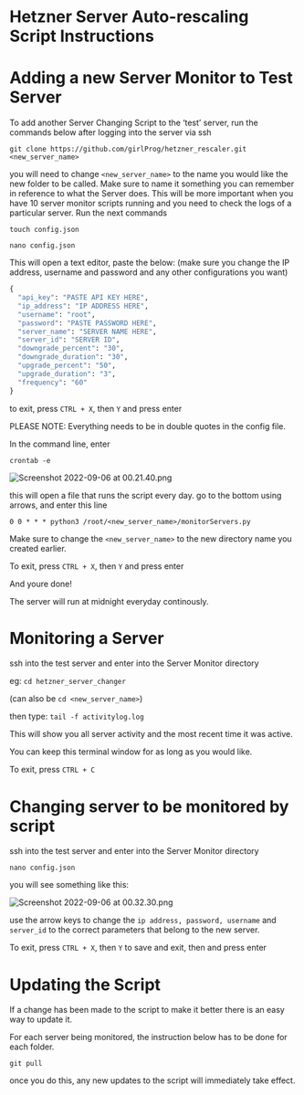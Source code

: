 # Hetzner Server Auto-rescaling Script Instructions

# Adding a new Server Monitor to Test Server

To add another Server Changing Script to the ‘test’ server, run the commands below after logging into the server via ssh

`git clone https://github.com/girlProg/hetzner_rescaler.git <new_server_name>`

you will need to change `<new_server_name>` to the name you would like the new folder to be called. Make sure to name it something you can remember in reference to what the Server does. This will be more important when you have 10 server monitor scripts running and you need to check the logs of a particular server.  Run the next commands

`touch config.json`

`nano config.json`

This will open a text editor, paste the below: (make sure you change the IP address, username and password and any other configurations you want)

```python
{
  "api_key": "PASTE API KEY HERE",
  "ip_address": "IP ADDRESS HERE",
  "username": "root",
  "password": "PASTE PASSWORD HERE",
  "server_name": "SERVER NAME HERE",
  "server_id": "SERVER ID",
  "downgrade_percent": "30",
  "downgrade_duration": "30",
  "upgrade_percent": "50",
  "upgrade_duration": "3",
  "frequency": "60"
}
```

to exit, press `CTRL + X`, then `Y` and press enter

PLEASE NOTE: Everything needs to be in double quotes in the config file.

In the command line, enter 

`crontab -e`

![Screenshot 2022-09-06 at 00.21.40.png](https://s3-us-west-2.amazonaws.com/secure.notion-static.com/1e01958c-86f7-41e1-b2e9-f451d0f01ead/Screenshot_2022-09-06_at_00.21.40.png)

this will open a file that runs the script every day.
go to the bottom using arrows, and enter this line

`0 0 * * * python3 /root/<new_server_name>/monitorServers.py`

Make sure to change the `<new_server_name>` to the new directory name you created earlier.

To exit, press `CTRL + X`, then `Y` and press enter

And youre done!

The server will run at midnight everyday continously.

# Monitoring a Server

ssh into the test server and enter into the Server Monitor directory 

eg:  `cd hetzner_server_changer`

(can also be `cd <new_server_name>`)

then type: `tail -f activitylog.log`

This will show you all server activity and the most recent time it was active. 

You can keep this terminal window for as long as you would like.

To exit, press `CTRL + C`

# Changing server to be monitored by script

ssh into the test server and enter into the Server Monitor directory 

`nano config.json`

you will see something like this:

![Screenshot 2022-09-06 at 00.32.30.png](https://s3-us-west-2.amazonaws.com/secure.notion-static.com/93311a1b-3d23-4b8f-aaec-76834c61f872/Screenshot_2022-09-06_at_00.32.30.png)

use the arrow keys to change the `ip address, password, username` and `server_id` to the correct parameters that belong to the new server.

To exit, press `CTRL + X`, then `Y` to save and exit, then and press enter 

# Updating the Script

If a change has been made to the script to make it better there is an easy way to update it. 

For each server being monitored, the instruction below has to be done for each folder.

`git pull`

once you do this, any new updates to the script will immediately take effect.